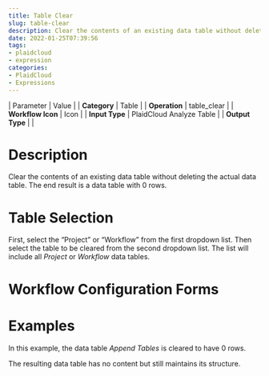 ```yaml
---
title: Table Clear
slug: table-clear
description: Clear the contents of an existing data table without deleting the actual data table
date: 2022-01-25T07:39:56
tags:
- plaidcloud
- expression
categories:
- PlaidCloud
- Expressions
---
```





| Parameter | Value |
| **Category** | Table |
| **Operation** | table\_clear |
| **Workflow Icon** | Icon |
| **Input Type** | PlaidCloud Analyze Table |
| **Output Type** |  |

# Description


Clear the contents of an existing data table without deleting the actual data table. The end result is a data table with 0 rows.



# Table Selection


First, select the “Project” or “Workflow” from the first dropdown list. Then select the table to be cleared from the second dropdown list. The list will include all *Project* or *Workflow* data tables.



# Workflow Configuration Forms



# Examples


In this example, the data table *Append Tables* is cleared to have 0 rows.


The resulting data table has no content but still maintains its structure.

